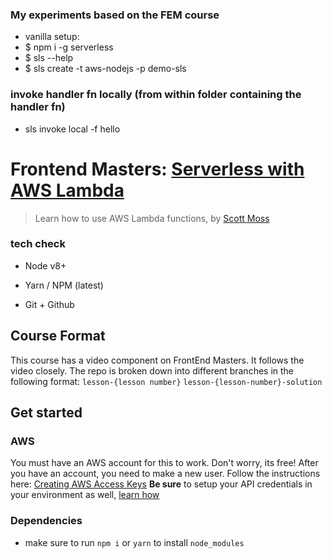 ### My experiments based on the FEM course
* vanilla setup:
* $ npm i -g serverless
* $ sls --help
* $ sls create -t aws-nodejs -p demo-sls

### invoke handler fn locally (from within folder containing the handler fn)
* sls invoke local -f hello

# Frontend Masters: [Serverless with AWS Lambda](https://frontendmasters.com/courses/serverless-aws/)
> Learn how to use AWS Lambda functions, by [Scott Moss](https://github.com/hendrixer)

### tech check
* Node v8+
* Yarn / NPM (latest)

* Git + Github

## Course Format
This course has a video component on FrontEnd Masters. It follows the video closely. The repo is broken down into different branches in the following format:
`lesson-{lesson number}`
`lesson-{lesson-number}-solution`

## Get started
### AWS
You must have an AWS account for this to work. Don't worry, its free! After you have an account, you need to make a new user. Follow the instructions here: [Creating AWS Access Keys](https://serverless.com/framework/docs/providers/aws/guide/credentials#creating-aws-access-keys)
**Be sure** to setup your API credentials in your environment as well, [learn how](https://serverless.com/framework/docs/providers/aws/guide/credentials#using-aws-access-keys)

### Dependencies
* make sure to run `npm i` or `yarn` to install `node_modules`

